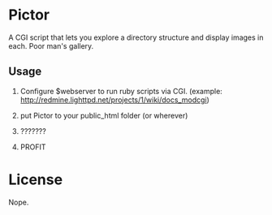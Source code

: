 # Pictor

A CGI script that lets you explore a directory structure and display images in each. Poor man's gallery.

## Usage

1) Configure $webserver to run ruby scripts via CGI. (example: http://redmine.lighttpd.net/projects/1/wiki/docs_modcgi)

2) put Pictor to your public_html folder (or wherever)

3) ???????

4) PROFIT

# License

Nope.
